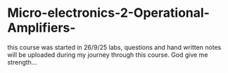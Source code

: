 # Micro-electronics-2-Operational-Amplifiers-
this course was started in 26/9/25 labs, questions and hand written notes will be uploaded during my journey through this course. God give me strength...
